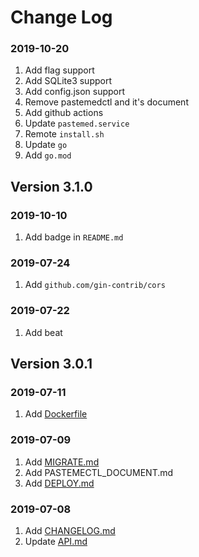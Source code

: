 # Change Log

### 2019-10-20

1. Add flag support
2. Add SQLite3 support
3. Add config.json support
4. Remove pastemedctl and it's document
5. Add github actions
6. Update `pastemed.service`
7. Remote `install.sh`
8. Update `go`
9. Add `go.mod`

## Version 3.1.0

### 2019-10-10

1. Add badge in `README.md`

### 2019-07-24

1. Add `github.com/gin-contrib/cors`

### 2019-07-22

1. Add beat

## Version 3.0.1

### 2019-07-11

1. Add [Dockerfile](../Dockerfile)

### 2019-07-09

1. Add [MIGRATE.md](MIGRATE.md)
2. Add PASTEMECTL_DOCUMENT.md
3. Add [DEPLOY.md](DEPLOY.md)

### 2019-07-08

1. Add [CHANGELOG.md](CHANGELOG.md)
2. Update [API.md](API.md)
